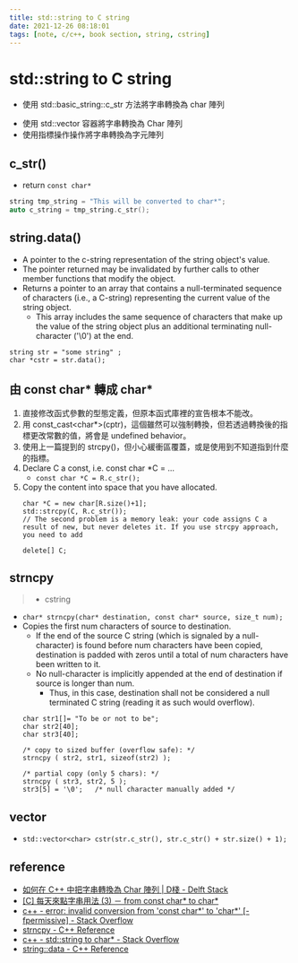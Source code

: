 ```yaml
---
title: std::string to C string
date: 2021-12-26 08:18:01
tags: [note, c/c++, book section, string, cstring]
---
```


# std::string to C string
- 使用 std::basic_string::c_str 方法將字串轉換為 char 陣列
* 使用 std::vector 容器將字串轉換為 Char 陣列
* 使用指標操作操作將字串轉換為字元陣列

<!--more-->

## c_str()
- return `const char*`
```cpp
string tmp_string = "This will be converted to char*";
auto c_string = tmp_string.c_str();
```

## string.data()
- A pointer to the c-string representation of the string object's value.
- The pointer returned may be invalidated by further calls to other member functions that modify the object.
- Returns a pointer to an array that contains a null-terminated sequence of characters (i.e., a C-string) representing the current value of the string object.
    * This array includes the same sequence of characters that make up the value of the string object plus an additional terminating null-character ('\0') at the end.
```clike
string str = "some string" ;
char *cstr = str.data();
```

## 由 const char* 轉成 char*
1) 直接修改函式參數的型態定義，但原本函式庫裡的宣告根本不能改。
2) 用 const_cast<char*>(cptr)，這個雖然可以強制轉換，但若透過轉換後的指標更改常數的值，將會是 undefined behavior。
3) 使用上一篇提到的 strcpy()，但小心緩衝區覆蓋，或是使用到不知道指到什麼的指標。
4) Declare C a const, i.e. const char *C = ...
    - `const char *C = R.c_str();`
5) Copy the content into space that you have allocated.
    ```clike
    char *C = new char[R.size()+1];
    std::strcpy(C, R.c_str());
    // The second problem is a memory leak: your code assigns C a result of new, but never deletes it. If you use strcpy approach, you need to add

    delete[] C;
    ```

## strncpy
> - cstring
- `char* strncpy(char* destination, const char* source, size_t num);`
- Copies the first num characters of source to destination.
    - If the end of the source C string (which is signaled by a null-character) is found before num characters have been copied, destination is padded with zeros until a total of num characters have been written to it.
    * No null-character is implicitly appended at the end of destination if source is longer than num.
        * Thus, in this case, destination shall not be considered a null terminated C string (reading it as such would overflow).
    ```clike
    char str1[]= "To be or not to be";
    char str2[40];
    char str3[40];

    /* copy to sized buffer (overflow safe): */
    strncpy ( str2, str1, sizeof(str2) );

    /* partial copy (only 5 chars): */
    strncpy ( str3, str2, 5 );
    str3[5] = '\0';   /* null character manually added */
    ```
    
## vector
- `std::vector<char> cstr(str.c_str(), str.c_str() + str.size() + 1);`
## reference
- [如何在 C++ 中把字串轉換為 Char 陣列 | D棧 - Delft Stack](https://www.delftstack.com/zh-tw/howto/cpp/how-to-convert-string-to-char-array-in-cpp/)
- [[C] 每天來點字串用法 (3) － from const char* to char*](https://skylinelimit.blogspot.com/2018/02/c-3.html)
- [c++ - error: invalid conversion from 'const char*' to 'char*' [-fpermissive] - Stack Overflow](https://stackoverflow.com/questions/42195978/error-invalid-conversion-from-const-char-to-char-fpermissive)
- [strncpy - C++ Reference](https://www.cplusplus.com/reference/cstring/strncpy/)
- [c++ - std::string to char* - Stack Overflow](https://stackoverflow.com/questions/7352099/stdstring-to-char/7352131)
- [string::data - C++ Reference](https://www.cplusplus.com/reference/string/string/data/)